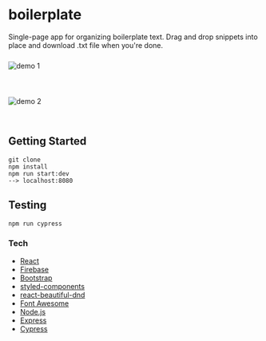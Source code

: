 # boilerplate

Single-page app for organizing boilerplate text. Drag and drop snippets into place and download .txt file when you're done.

<img src="tbd"
     alt="demo 1"
     style="margin: 10px 0 30px;">

<img src="tbd"
     alt="demo 2"
     style="margin: 10px 0 30px;">

## Getting Started
```````
git clone
npm install
npm run start:dev
--> localhost:8080
```````

## Testing
````
npm run cypress
````

### Tech
* [React](https://reactjs.org/)
* [Firebase](https://firebase.google.com/)
* [Bootstrap](https://getbootstrap.com/)
* [styled-components](https://www.styled-components.com/)
* [react-beautiful-dnd](https://github.com/atlassian/react-beautiful-dnd)
* [Font Awesome](https://fontawesome.com/)
* [Node.js](https://nodejs.org/en/)
* [Express](http://expressjs.com/)
* [Cypress](https://www.cypress.io/)